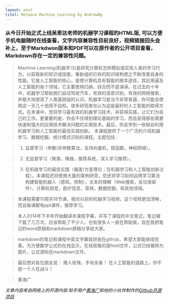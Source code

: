```yaml
---
layout: post
titel: Releace Machine Learning by AndrewNg
---
```

### 从今日开始正式上线吴恩达老师的机器学习课程的HTML版, 可以方便手机电脑随时在线查看，文字内容兼容性目前良好，视频链接回头会补上，至于Markdwon版本和PDF可以在原作者的公开项目查看，Markdown存在一定的兼容性问题。
>Machine Learning(机器学习)是研究计算机怎样模拟或实现人类的学习行为，以获取新的知识或技能，重新组织已有的知识结构使之不断改善自身的性能。它是人工智能的核心，是使计算机具有智能的根本途径，其应用遍及人工智能的各个领域，它主要使用归纳、综合而不是演译。在过去的十年中，机器学习帮助我们自动驾驶汽车，有效的语音识别，有效的网络搜索，并极大地提高了人类基因组的认识。机器学习是当今非常普遍，你可能会使用这一天几十倍而不自知。很多研究者也认为这是最好的人工智能的取得方式。在本课中，您将学习最有效的机器学习技术，并获得实践，让它们为自己的工作。更重要的是，你会不仅得到理论基础的学习，而且获得那些需要快速和强大的应用技术解决问题的实用技术。最后，你会学到一些硅谷利用机器学习和人工智能的最佳实践创新。
本课程提供了一个广泛的介绍机器学习、数据挖掘、统计模式识别的课程。主题包括：

>1. 监督学习（参数/非参数算法，支持向量机，核函数，神经网络）。

>2. 无监督学习（聚类，降维，推荐系统，深入学习推荐）。

>3. 在机器学习的最佳实践（偏差/方差理论；在机器学习和人工智能创新过程）。本课程还将使用大量的案例研究，您还将学习如何运用学习算法构建智能机器人（感知，控制），文本的理解（Web搜索，反垃圾邮件），计算机视觉，医疗信息，音频，数据挖掘，和其他领域。

>本课程需要10周共18节课，相对以前的机器学习视频，这个视频更加清晰，而且每课都有ppt课件，推荐学习。

>本人2014年下半年开始翻译本课程字幕，并写了课程的中文笔记。笔记被下载了几万次，应该帮助了不少人，也有很多人一直在帮助我，现在我把笔记的word原稿和markdown原稿分享给大家。

>markdown的笔记和课程中英文字幕我将放在github，希望大家能继续完善。为方便数学公式的在线显示，在线观看的是html文件，公式已经被转为图片，公式源码在markdown文件。

>最后想对各位朋友说： 赠人玫瑰，手有余香！ 在人工智能的道路上，你不是一个人在战斗！

>黄海广

*文章内容来自网络上的开源内容:知乎用户[黄海广](https://www.zhihu.com/people/fengdu78/activities)和他的小伙伴制作的[Github开源项目](https://github.com/fengdu78/Coursera-ML-AndrewNg-Notes)*

